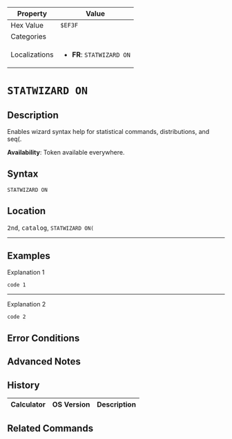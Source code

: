 | Property      | Value |
|---------------|-------|
| Hex Value     | `$EF3F`|
| Categories    | <ul></ul> |
| Localizations | <ul><li><b>FR</b>: `STATWIZARD ON`</li></ul> |

# `STATWIZARD ON`

## Description
Enables wizard syntax help for statistical commands, distributions, and seq(.


<b>Availability</b>: Token available everywhere.

## Syntax
`STATWIZARD ON`

## Location
<kbd>2nd</kbd>, <kbd>catalog</kbd>, `STATWIZARD ON(`
<hr>

## Examples

Explanation 1
```ti-basic
code 1
```
---
Explanation 2
```ti-basic
code 2
```

## Error Conditions


## Advanced Notes


## History
| Calculator | OS Version | Description |
|------------|------------|-------------|


## Related Commands

    